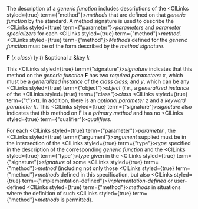  



The description of a *generic function* includes descriptions of the <ClLinks styled={true} term={"method"}><i>methods</i></ClLinks> that are defined on that *generic function* by the standard. A method signature is used to describe the <ClLinks styled={true} term={"parameter"}><i>parameters</i></ClLinks> and *parameter specializers* for each <ClLinks styled={true} term={"method"}><i>method</i></ClLinks>. <ClLinks styled={true} term={"method"}><i>Methods</i></ClLinks> defined for the *generic function* must be of the form described by the *method signature*. 



**F** (*x class*) (*y t*) &amp;optional *z* &amp;key *k* 



This <ClLinks styled={true} term={"signature"}><i>signature</i></ClLinks> indicates that this method on the *generic function* **F** has two *required parameters*: *x*, which must be a *generalized instance* of the *class class*; and *y*, which can be any <ClLinks styled={true} term={"object"}><i>object</i></ClLinks> (*i.e.*, a *generalized instance* of the <ClLinks styled={true} term={"class"}><i>class</i></ClLinks> <ClLinks styled={true} term={"t"}><b>t</b></ClLinks>). In addition, there is an *optional parameter z* and a *keyword parameter k*. This <ClLinks styled={true} term={"signature"}><i>signature</i></ClLinks> also indicates that this method on F is a *primary method* and has no <ClLinks styled={true} term={"qualifier"}><i>qualifiers</i></ClLinks>. 



For each <ClLinks styled={true} term={"parameter"}><i>parameter</i></ClLinks> , the <ClLinks styled={true} term={"argument"}><i>argument</i></ClLinks> supplied must be in the intersection of the <ClLinks styled={true} term={"type"}><i>type</i></ClLinks> specified in the description of the corresponding *generic function* and the <ClLinks styled={true} term={"type"}><i>type</i></ClLinks> given in the <ClLinks styled={true} term={"signature"}><i>signature</i></ClLinks> of some <ClLinks styled={true} term={"method"}><i>method</i></ClLinks> (including not only those <ClLinks styled={true} term={"method"}><i>methods</i></ClLinks> defined in this specification, but also <ClLinks styled={true} term={"implementation-defined"}><i>implementation-defined</i></ClLinks> or user-defined <ClLinks styled={true} term={"method"}><i>methods</i></ClLinks> in situations where the definition of such <ClLinks styled={true} term={"method"}><i>methods</i></ClLinks> is permitted). 



